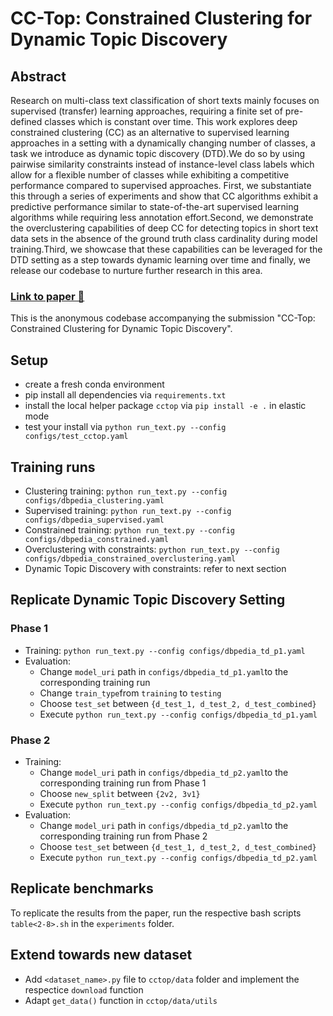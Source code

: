 # CC-Top: Constrained Clustering for Dynamic Topic Discovery

## Abstract
Research on multi-class text classification of short texts mainly focuses on supervised (transfer) learning approaches, requiring a finite set of pre-defined classes which is constant over time. This work explores deep constrained clustering (CC) as an alternative to supervised learning approaches in a setting with a dynamically changing number of classes, a task we introduce as dynamic topic discovery (DTD).We do so by using pairwise similarity constraints instead of instance-level class labels which allow for a flexible number of classes while exhibiting a competitive performance compared to supervised approaches. First, we substantiate this through a series of experiments and show that CC algorithms exhibit a predictive performance similar to state-of-the-art supervised learning algorithms while requiring less annotation effort.Second, we demonstrate the overclustering capabilities of deep CC for detecting topics in short text data sets in the absence of the ground truth class cardinality during model training.Third, we showcase that these capabilities can be leveraged for the DTD setting as a step towards dynamic learning over time and finally, we release our codebase to nurture further research in this area.

### [Link to paper 📝](https://aclanthology.org/2022.evonlp-1.5/)


This is the anonymous codebase accompanying the submission "CC-Top: Constrained Clustering for Dynamic Topic Discovery". 

## Setup

* create a fresh conda environment  
* pip install all dependencies via `requirements.txt`
* install the local helper package `cctop` via `pip install -e .` in elastic mode
* test your install via `python run_text.py --config configs/test_cctop.yaml`

## Training runs

* Clustering training: `python run_text.py --config configs/dbpedia_clustering.yaml`
* Supervised training: `python run_text.py --config configs/dbpedia_supervised.yaml`
* Constrained training: `python run_text.py --config configs/dbpedia_constrained.yaml`
* Overclustering with constraints: `python run_text.py --config configs/dbpedia_constrained_overclustering.yaml`
* Dynamic Topic Discovery with constraints: refer to next section

## Replicate Dynamic Topic Discovery Setting

### Phase 1

* Training: `python run_text.py --config configs/dbpedia_td_p1.yaml`
* Evaluation: 
    * Change `model_uri` path in `configs/dbpedia_td_p1.yaml`to the corresponding training run
    * Change `train_type`from `training` to `testing`
    * Choose `test_set` between `{d_test_1, d_test_2, d_test_combined}`
    * Execute `python run_text.py --config configs/dbpedia_td_p1.yaml`

### Phase 2

* Training:
    * Change `model_uri` path in `configs/dbpedia_td_p2.yaml`to the corresponding training run from Phase 1
    * Choose `new_split` between `{2v2, 3v1}`
    * Execute `python run_text.py --config configs/dbpedia_td_p2.yaml`
* Evaluation: 
    * Change `model_uri` path in `configs/dbpedia_td_p2.yaml`to the corresponding training run from Phase 2
    * Choose `test_set` between `{d_test_1, d_test_2, d_test_combined}`
    * Execute `python run_text.py --config configs/dbpedia_td_p2.yaml`

## Replicate benchmarks

To replicate the results from the paper, run the respective bash scripts `table<2-8>.sh` in the `experiments` folder. 

## Extend towards new dataset

* Add `<dataset_name>.py` file to `cctop/data` folder and implement the respectice `download` function
* Adapt `get_data()` function in `cctop/data/utils`
